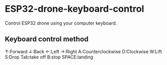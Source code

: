 # ESP32-drone-keyboard-control
Control ESP32 drone using your computer keyboard.
## Keyboard control method
↑:Forward
↓:Back
←:Left
→:Right
A:Counterclockwise
D:Clockwise
W:Lift
S:Drop
Tab:take off
B:stop
SPACE:landing
